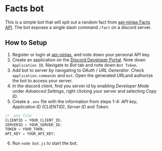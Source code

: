 # Facts bot

This is a simple bot that will spit out a random fact from [api-ninjas Facts API](https://api-ninjas.com/api/facts). The bot exposes a single slash command `/fact` on a discord server.

## How to Setup

1. Register or login at [api-ninjas](https://api-ninjas.com/profile), and note down your personal API key.
2. Create an application on the [Discord Developer Portal](https://discord.com/developers/applications). Note down `Application ID`. Navigate to _Bot_ tab and note down `Bot Token`.
3. Add bot to server by navigating to _OAuth_ / _URL Generator_. Check `application.commands` and `bot`. Open the generated URLand authorize the bot to access your server.
4. In the discord client, find you server id by enabling _Developer Mode_ under _Advanced Settings_, right clicking your server and selecting _Copy ID_.
5. Create a `.env` file with the information from steps 1-4: _API key_, _Application ID (CLIENTID)_, _Server ID_ and _Token_.

```javascript
// .env file
CLIENTID = YOUR_CLIENT_ID;
SERVERID = YOUR_SERVER_ID;
TOKEN = YOUR_TOKN;
API_KEY = YOUR_API_KEY;
```

6. Run `node bot.js` to start the bot.

